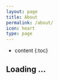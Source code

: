 ```yaml
---
layout: page
title: About
permalink: /about/
icon: heart
type: page
---
```


* content
{:toc}

## Loading ...
